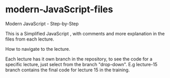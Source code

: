 # modern-JavaScript-files
Modern JavaScript - Step-by-Step

This is a Simplified JavaScript , with comments and more explanation in the files from each lecture. 

How to navigate to the lecture.

Each lecture has it own branch in the repository, to see the code for a specific lecture,
just select from the branch "drop-down". E.g lecture-15 branch contains the final code for lecture 15 in the training.
